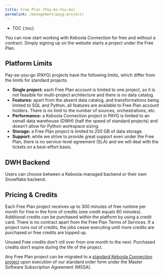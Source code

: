 ```yaml
---
title: Free Plan (Pay-As-You-Go)
permalink: /management/payg-project/
---
```


* TOC
{:toc}

You can now start working with Keboola Connection for free and without a contract. 
Simply signing up on the website starts a project under the Free Plan.

## Platform Limits
Pay-as-you-go (PAYG) projects have the following limits, which differ from the limits for standard projects.

- **Single project:** each Free Plan account is limited to one project, so it is not feasible for multi-project architecture and there is no data catalog.
- **Features:** apart from the absent data catalog, and transformations being limited to SQL and Python, all features are available to Free Plan account holders. There is no limit to the number of sources, orchestrations, etc.
- **Performance:** a Keboola Connection project in PAYG is limited to an xsmall data warehouse (DWH) (half the speed of standard projects) and doesn’t allow for Python workspace sizing.
- **Storage:** a Free Plan project is limited to 250 GB of data storage.
- **Support:** while we strive to provide great support even under the Free Plan, there is no service-level agreement (SLA) and we will deal with the tickets on a best-effort basis. 

## DWH Backend
Users can choose between a Keboola-managed backend or their own Snowflake backend.

## Pricing & Credits
Each Free Plan project receives up to 300 minutes of free runtime per month for free in the form of credits 
(one credit equals 60 minutes). Additional credits can be purchased within the platform by using a credit card.
There is no contract apart from the Free Plan Terms of Services. If a project runs out of credits, 
the jobs cease executing until more credits are purchased or free credits are topped up.

Unused Free credits don’t roll over from one month to the next. Purchased credits don’t expire during the life of the project.

Any Free Plan project can be migrated to a  [standard Keboola Connection project](/management/project/) 
upon execution of our standard order form under the Master Software Subscription Agreement (MSSA).


